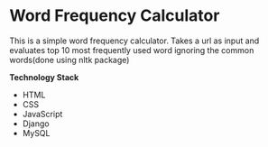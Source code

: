 # Word Frequency Calculator

This is a simple word frequency calculator. Takes a url as input and evaluates top 10 most frequently used word ignoring the common words(done using nltk package)

**Technology Stack**
* HTML
* CSS
* JavaScript
* Django
* MySQL
